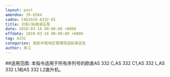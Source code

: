 ```yaml
---
layout: post
amendno: 39-6584
cadno: CAD2010-A332-01
title: 识别/拆换液压泵
date: 2010-03-16 00:00:00 +0800
effdate: 2010-03-16 00:00:00 +0800
tag: A332
categories: 民航中南地区管理局适航审定处
author: 朱江
---
```


##适用范围:
本指令适用于所有序列号的欧直AS 332 C,AS 332 C1,AS 332 L,AS 332 L1和AS 332 L2直升机。


